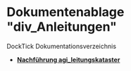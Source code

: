 # Dokumentenablage "div_Anleitungen"
DockTick Dokumentationsverzeichnis

* [**Nachführung agi_leitungskataster**](https://github.com/bjsvwcur/DockTick1_div_Anleitungen/blob/master/nachfuehrung_agi_leitungskataster.md)
